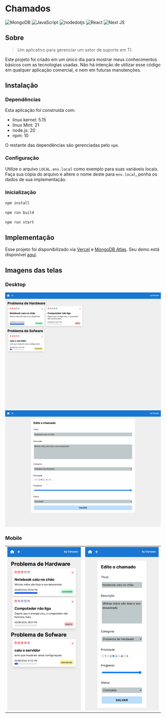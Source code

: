 # Chamados

![MongoDB](https://img.shields.io/badge/MongoDB-%234ea94b.svg?style=for-the-badge&logo=mongodb&logoColor=white)
![JavaScript](https://img.shields.io/badge/javascript-%23323330.svg?style=for-the-badge&logo=javascript&logoColor=%23F7DF1E)
![nodedotjs](https://img.shields.io/badge/Node.js-5FA04E?style=for-the-badge&logo=nodedotjs&logoColor=white)
![React](https://img.shields.io/badge/react-%2320232a.svg?style=for-the-badge&logo=react&logoColor=%2361DAFB)
![Next JS](https://img.shields.io/badge/Next-black?style=for-the-badge&logo=next.js&logoColor=white)

## Sobre

> Um aplicativo para gerenciar um setor de suporte em TI.

Este projeto foi criado em um único dia para mostrar meus conhecimentos básicos com as tecnologias usadas. Não há intenção de utilizar esse código em qualquer aplicação comercial, e nem em futuras manutenções.

## Instalação

### Dependências

Esta aplicação foi construída com:

- linux kernel: 5.15
- linux Mint: 21
- node.js: 20
- npm: 10

O restante das dependências são gerenciadas pelo `npm`.

### Configuração

Utilize o arquivo `LOCAL.env.local` como exemplo para suas variáveis locais. Faça sua cópia do arquivo e altere o nome deste para `env.local`, ponha os dados de sua implementação. 

### Inicialização

```bash
npm install
```

```bash
npm run build
```

```bash
npm run start
```

## Implementação

Esse projeto foi disponibilizado via [Vercel](https://vercel.com/) e [MongoDB Atlas](https://www.mongodb.com/products/platform/cloud). Seu demo está disponível [aqui](https://chamados-lime.vercel.app/).

## Imagens das telas

### Desktop

![desktop-home](screenshots/desktop-home.png)
![desktop-form](screenshots/desktop-form.png)

### Mobile

<table>
  <tr>
    <td><img src="screenshots/mobile-home.png" /></td>
    <td><img src="screenshots/mobile-form.png" /></td>
  </tr>
</table>
